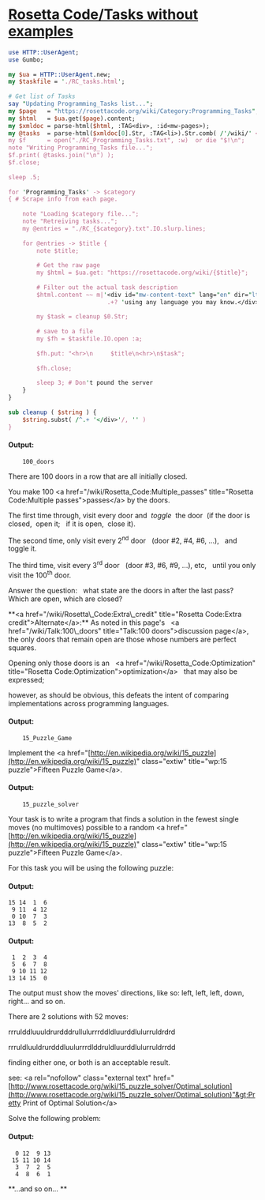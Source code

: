 [1]: https://rosettacode.org/wiki/Rosetta_Code/Tasks_without_examples

# [Rosetta Code/Tasks without examples][1]

```perl
use HTTP::UserAgent;
use Gumbo;
 
my $ua = HTTP::UserAgent.new;
my $taskfile = './RC_tasks.html';
 
# Get list of Tasks
say "Updating Programming_Tasks list...";
my $page   = "https://rosettacode.org/wiki/Category:Programming_Tasks";
my $html   = $ua.get($page).content;
my $xmldoc = parse-html($html, :TAG<div>, :id<mw-pages>);
my @tasks  = parse-html($xmldoc[0].Str, :TAG<li>).Str.comb( /'/wiki/' <-["]>+ / )».substr(6); #"
my $f      = open("./RC_Programming_Tasks.txt", :w)  or die "$!\n";
note "Writing Programming_Tasks file...";
$f.print( @tasks.join("\n") );
$f.close;
 
sleep .5;
 
for 'Programming_Tasks' -> $category
{ # Scrape info from each page.
 
    note "Loading $category file...";
    note "Retreiving tasks...";
    my @entries = "./RC_{$category}.txt".IO.slurp.lines;
 
    for @entries -> $title {
        note $title;
 
        # Get the raw page
        my $html = $ua.get: "https://rosettacode.org/wiki/{$title}";
 
        # Filter out the actual task description
        $html.content ~~ m|'<div id="mw-content-text" lang="en" dir="ltr" class="mw-content-ltr"><div'
                            .+? 'using any language you may know.</div>' (.+?) '<div id="toc"'|;
 
        my $task = cleanup $0.Str;
 
        # save to a file
        my $fh = $taskfile.IO.open :a;
 
        $fh.put: "<hr>\n     $title\n<hr>\n$task";
 
        $fh.close;
 
        sleep 3; # Don't pound the server
    }
}
 
sub cleanup ( $string ) {
    $string.subst( /^.+ '</div>'/, '' )
}
```

#### Output:
```
    100_doors
```


There are 100 doors in a row that are all initially closed.



You make 100 &lt;a href="/wiki/Rosetta\_Code:Multiple\_passes" title="Rosetta Code:Multiple passes"&gt;passes&lt;/a&gt; by the doors.



The first time through, visit every door and &#160;*toggle*&#160; the door &#160;(if the door is closed, &#160;open it; &#160; if it is open,&#160; close it).



The second time, only visit every 2<sup>nd</sup> door &#160; (door #2, #4, #6, ...), &#160; and toggle it.



The third time, visit every 3<sup>rd</sup> door &#160; (door #3, #6, #9, ...), etc, &#160; until you only visit the 100<sup>th</sup> door.








Answer the question: &#160; what state are the doors in after the last pass? &#160; Which are open, which are closed?





<p>**&lt;a href="/wiki/Rosetta\_Code:Extra\_credit" title="Rosetta Code:Extra credit"&gt;Alternate&lt;/a&gt;:**
As noted in this page's &#160; &lt;a href="/wiki/Talk:100\_doors" title="Talk:100 doors"&gt;discussion page&lt;/a&gt;, &#160; the only doors that remain open are those whose numbers are perfect squares.



Opening only those doors is an &#160; &lt;a href="/wiki/Rosetta\_Code:Optimization" title="Rosetta Code:Optimization"&gt;optimization&lt;/a&gt; &#160; that may also be expressed;
<p>however, as should be obvious, this defeats the intent of comparing implementations across programming languages.





#### Output:
```
    15_Puzzle_Game
```


Implement the &lt;a href="[http://en.wikipedia.org/wiki/15_puzzle](http://en.wikipedia.org/wiki/15_puzzle)" class="extiw" title="wp:15 puzzle"&gt;Fifteen Puzzle Game&lt;/a&gt;.











#### Output:
```
    15_puzzle_solver
```


Your task is to write a program that finds a solution in the fewest single moves (no multimoves) possible to a random &lt;a href="[http://en.wikipedia.org/wiki/15_puzzle](http://en.wikipedia.org/wiki/15_puzzle)" class="extiw" title="wp:15 puzzle"&gt;Fifteen Puzzle Game&lt;/a&gt;.

For this task you will be using the following puzzle:



#### Output:
```
15 14  1  6
 9 11  4 12
 0 10  7  3
13  8  5  2
```






#### Output:
```
 1  2  3  4
 5  6  7  8
 9 10 11 12
13 14 15  0
```


The output must show the moves' directions, like so: left, left, left, down, right... and so on.

There are 2 solutions with 52 moves:

rrrulddluuuldrurdddrullulurrrddldluurddlulurruldrdrd

rrruldluuldrurdddluulurrrdlddruldluurddlulurruldrrdd

finding either one, or both is an acceptable result.

see: &lt;a rel="nofollow" class="external text" href="[http://www.rosettacode.org/wiki/15_puzzle_solver/Optimal_solution](http://www.rosettacode.org/wiki/15_puzzle_solver/Optimal_solution)"&gt;Pretty Print of Optimal Solution&lt;/a&gt;



Solve the following problem:


#### Output:
```
  0 12  9 13
 15 11 10 14
  3  7  2  5
  4  8  6  1
```









**...and so on... **
